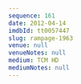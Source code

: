```yaml
---
sequence: 161
date: 2012-04-14
imdbId: tt0057447
slug: rampage-1963
venue: null
venueNotes: null
medium: TCM HD
mediumNotes: null
---
```

